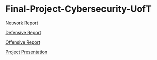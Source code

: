 # Final-Project-Cybersecurity-UofT

[Network Report](/Network%20Report.md)

[Defensive Report](/Defensive%20Report.md)

[Offensive Report](Offensive%20Report.md)

[Project Presentation](https://docs.google.com/presentation/d/1FHGCIpeklxHBZqKLHTWi228rQrTHEQ1V/edit?usp=sharing&ouid=110315788476304063614&rtpof=true&sd=true)
